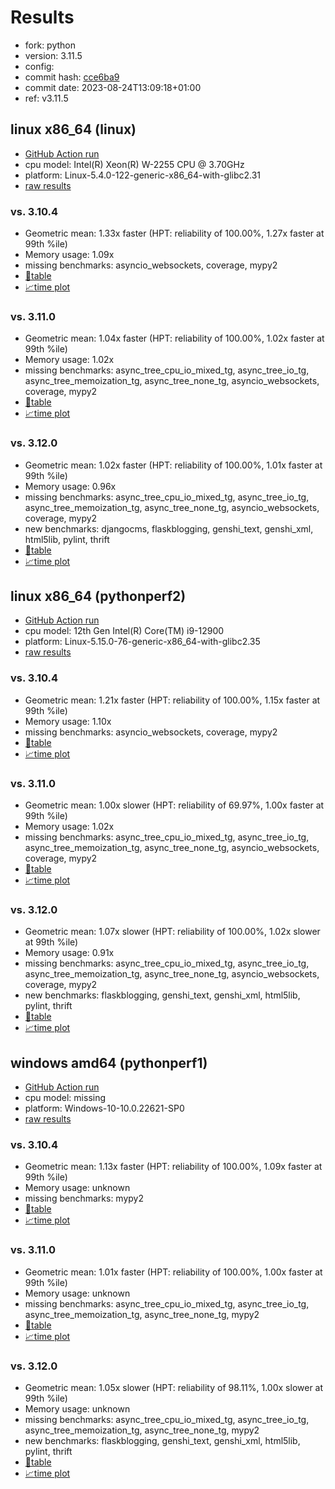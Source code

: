 # Results

- fork: python
- version: 3.11.5
- config: 
- commit hash: [cce6ba9](https://github.com/python/cpython/commit/cce6ba9)
- commit date: 2023-08-24T13:09:18+01:00
- ref: v3.11.5

## linux x86_64 (linux)

- [GitHub Action run](https://github.com/faster-cpython/benchmarking/actions/runs/5976939404)
- cpu model: Intel(R) Xeon(R) W-2255 CPU @ 3.70GHz
- platform: Linux-5.4.0-122-generic-x86_64-with-glibc2.31
- [raw results](bm-20230824-linux-x86_64-python-v3.11.5-3.11.5-cce6ba9.json)

### vs. 3.10.4

- Geometric mean: 1.33x faster (HPT: reliability of 100.00%, 1.27x faster at 99th %ile)
- Memory usage: 1.09x
- missing benchmarks: asyncio_websockets, coverage, mypy2
- [📄table](bm-20230824-linux-x86_64-python-v3.11.5-3.11.5-cce6ba9-vs-3.10.4.md)
- [📈time plot](bm-20230824-linux-x86_64-python-v3.11.5-3.11.5-cce6ba9-vs-3.10.4.png)

### vs. 3.11.0

- Geometric mean: 1.04x faster (HPT: reliability of 100.00%, 1.02x faster at 99th %ile)
- Memory usage: 1.02x
- missing benchmarks: async_tree_cpu_io_mixed_tg, async_tree_io_tg, async_tree_memoization_tg, async_tree_none_tg, asyncio_websockets, coverage, mypy2
- [📄table](bm-20230824-linux-x86_64-python-v3.11.5-3.11.5-cce6ba9-vs-3.11.0.md)
- [📈time plot](bm-20230824-linux-x86_64-python-v3.11.5-3.11.5-cce6ba9-vs-3.11.0.png)

### vs. 3.12.0

- Geometric mean: 1.02x faster (HPT: reliability of 100.00%, 1.01x faster at 99th %ile)
- Memory usage: 0.96x
- missing benchmarks: async_tree_cpu_io_mixed_tg, async_tree_io_tg, async_tree_memoization_tg, async_tree_none_tg, asyncio_websockets, coverage, mypy2
- new benchmarks: djangocms, flaskblogging, genshi_text, genshi_xml, html5lib, pylint, thrift
- [📄table](bm-20230824-linux-x86_64-python-v3.11.5-3.11.5-cce6ba9-vs-3.12.0.md)
- [📈time plot](bm-20230824-linux-x86_64-python-v3.11.5-3.11.5-cce6ba9-vs-3.12.0.png)

## linux x86_64 (pythonperf2)

- [GitHub Action run](https://github.com/faster-cpython/benchmarking/actions/runs/5976939404)
- cpu model: 12th Gen Intel(R) Core(TM) i9-12900
- platform: Linux-5.15.0-76-generic-x86_64-with-glibc2.35
- [raw results](bm-20230824-pythonperf2-x86_64-python-v3.11.5-3.11.5-cce6ba9.json)

### vs. 3.10.4

- Geometric mean: 1.21x faster (HPT: reliability of 100.00%, 1.15x faster at 99th %ile)
- Memory usage: 1.10x
- missing benchmarks: asyncio_websockets, coverage, mypy2
- [📄table](bm-20230824-pythonperf2-x86_64-python-v3.11.5-3.11.5-cce6ba9-vs-3.10.4.md)
- [📈time plot](bm-20230824-pythonperf2-x86_64-python-v3.11.5-3.11.5-cce6ba9-vs-3.10.4.png)

### vs. 3.11.0

- Geometric mean: 1.00x slower (HPT: reliability of 69.97%, 1.00x faster at 99th %ile)
- Memory usage: 1.02x
- missing benchmarks: async_tree_cpu_io_mixed_tg, async_tree_io_tg, async_tree_memoization_tg, async_tree_none_tg, asyncio_websockets, coverage, mypy2
- [📄table](bm-20230824-pythonperf2-x86_64-python-v3.11.5-3.11.5-cce6ba9-vs-3.11.0.md)
- [📈time plot](bm-20230824-pythonperf2-x86_64-python-v3.11.5-3.11.5-cce6ba9-vs-3.11.0.png)

### vs. 3.12.0

- Geometric mean: 1.07x slower (HPT: reliability of 100.00%, 1.02x slower at 99th %ile)
- Memory usage: 0.91x
- missing benchmarks: async_tree_cpu_io_mixed_tg, async_tree_io_tg, async_tree_memoization_tg, async_tree_none_tg, asyncio_websockets, coverage, mypy2
- new benchmarks: flaskblogging, genshi_text, genshi_xml, html5lib, pylint, thrift
- [📄table](bm-20230824-pythonperf2-x86_64-python-v3.11.5-3.11.5-cce6ba9-vs-3.12.0.md)
- [📈time plot](bm-20230824-pythonperf2-x86_64-python-v3.11.5-3.11.5-cce6ba9-vs-3.12.0.png)

## windows amd64 (pythonperf1)

- [GitHub Action run](https://github.com/faster-cpython/benchmarking/actions/runs/5976939404)
- cpu model: missing
- platform: Windows-10-10.0.22621-SP0
- [raw results](bm-20230824-pythonperf1-amd64-python-v3.11.5-3.11.5-cce6ba9.json)

### vs. 3.10.4

- Geometric mean: 1.13x faster (HPT: reliability of 100.00%, 1.09x faster at 99th %ile)
- Memory usage: unknown
- missing benchmarks: mypy2
- [📄table](bm-20230824-pythonperf1-amd64-python-v3.11.5-3.11.5-cce6ba9-vs-3.10.4.md)
- [📈time plot](bm-20230824-pythonperf1-amd64-python-v3.11.5-3.11.5-cce6ba9-vs-3.10.4.png)

### vs. 3.11.0

- Geometric mean: 1.01x faster (HPT: reliability of 100.00%, 1.00x faster at 99th %ile)
- Memory usage: unknown
- missing benchmarks: async_tree_cpu_io_mixed_tg, async_tree_io_tg, async_tree_memoization_tg, async_tree_none_tg, mypy2
- [📄table](bm-20230824-pythonperf1-amd64-python-v3.11.5-3.11.5-cce6ba9-vs-3.11.0.md)
- [📈time plot](bm-20230824-pythonperf1-amd64-python-v3.11.5-3.11.5-cce6ba9-vs-3.11.0.png)

### vs. 3.12.0

- Geometric mean: 1.05x slower (HPT: reliability of 98.11%, 1.00x slower at 99th %ile)
- Memory usage: unknown
- missing benchmarks: async_tree_cpu_io_mixed_tg, async_tree_io_tg, async_tree_memoization_tg, async_tree_none_tg, mypy2
- new benchmarks: flaskblogging, genshi_text, genshi_xml, html5lib, pylint, thrift
- [📄table](bm-20230824-pythonperf1-amd64-python-v3.11.5-3.11.5-cce6ba9-vs-3.12.0.md)
- [📈time plot](bm-20230824-pythonperf1-amd64-python-v3.11.5-3.11.5-cce6ba9-vs-3.12.0.png)

